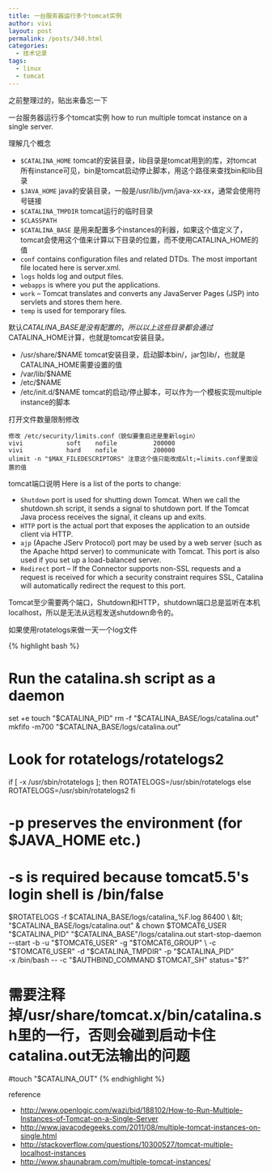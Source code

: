 ```yaml
---
title: 一台服务器运行多个tomcat实例
author: vivi
layout: post
permalink: /posts/340.html
categories:
  - 技术记录
tags:
  - linux
  - tomcat
---
```

之前整理过的，贴出来备忘一下

一台服务器运行多个tomcat实例
how to run multiple tomcat instance on a single server.

理解几个概念

- `$CATALINA_HOME` tomcat的安装目录，lib目录是tomcat用到的库，对tomcat所有instance可见，bin是tomcat启动停止脚本，用这个路径来查找bin和lib目录
- `$JAVA_HOME` java的安装目录，一般是/usr/lib/jvm/java-xx-xx，通常会使用符号链接
- `$CATALINA_TMPDIR` tomcat运行的临时目录
- `$CLASSPATH`
- `$CATALINA_BASE` 是用来配置多个instances的利器，如果这个值定义了，tomcat会使用这个值来计算以下目录的位置，而不使用CATALINA_HOME的值
- `conf` contains configuration files and related DTDs. The most important file located here is server.xml.
- `logs` holds log and output files.
- `webapps` is where you put the applications.
- `work` – Tomcat translates and converts any JavaServer Pages (JSP) into servlets and stores them here.
- `temp` is used for temporary files.

默认$CATALINA\_BASE是没有配置的，所以以上这些目录都会通过$CATALINA\_HOME计算，也就是tomcat安装目录。

- /usr/share/$NAME tomcat安装目录，启动脚本bin/，jar包lib/，也就是CATALINA_HOME需要设置的值
- /var/lib/$NAME
- /etc/$NAME
- /etc/init.d/$NAME tomcat的启动/停止脚本，可以作为一个模板实现multiple instance的脚本

打开文件数量限制修改

```
修改 /etc/security/limits.conf（貌似要重启还是重新login）
vivi            soft    nofile          200000
vivi            hard    nofile          200000
ulimit -n "$MAX_FILEDESCRIPTORS" 注意这个值只能改成&lt;=limits.conf里面设置的值
```

tomcat端口说明
Here is a list of the ports to change:

- `Shutdown` port is used for shutting down Tomcat. When we call the shutdown.sh script, it sends a signal to shutdown port. If the Tomcat Java process receives the signal, it cleans up and exits.
- `HTTP` port is the actual port that exposes the application to an outside client via HTTP.
- `ajp` (Apache JServ Protocol) port may be used by a web server (such as the Apache httpd server) to communicate with Tomcat. This port is also used if you set up a load-balanced server.
- `Redirect` port – If the Connector supports non-SSL requests and a request is received for which a security constraint requires SSL, Catalina will automatically redirect the request to this port.

Tomcat至少需要两个端口，Shutdown和HTTP，shutdown端口总是监听在本机localhost，所以是无法从远程发送shutdown命令的。

如果使用rotatelogs来做一天一个log文件

{% highlight bash %}
# Run the catalina.sh script as a daemon
set +e
touch "$CATALINA_PID"
rm -f "$CATALINA_BASE/logs/catalina.out"
mkfifo -m700 "$CATALINA_BASE/logs/catalina.out"
# Look for rotatelogs/rotatelogs2
if [ -x /usr/sbin/rotatelogs ]; then
          ROTATELOGS=/usr/sbin/rotatelogs
else
          ROTATELOGS=/usr/sbin/rotatelogs2
fi

# -p preserves the environment (for $JAVA_HOME etc.)
# -s is required because tomcat5.5's login shell is /bin/false
$ROTATELOGS -f $CATALINA_BASE/logs/catalina_%F.log 86400 \
                        &lt; "$CATALINA_BASE/logs/catalina.out" &
chown $TOMCAT6_USER "$CATALINA_PID" "$CATALINA_BASE"/logs/catalina.out
start-stop-daemon --start -b -u "$TOMCAT6_USER" -g "$TOMCAT6_GROUP" \
        -c "$TOMCAT6_USER" -d "$CATALINA_TMPDIR" -p "$CATALINA_PID" \
        -x /bin/bash -- -c "$AUTHBIND_COMMAND $TOMCAT_SH"
status="$?"
# 需要注释掉/usr/share/tomcat.x/bin/catalina.sh里的一行，否则会碰到启动卡住catalina.out无法输出的问题
#touch "$CATALINA_OUT"
{% endhighlight %}

reference

- <http://www.openlogic.com/wazi/bid/188102/How-to-Run-Multiple-Instances-of-Tomcat-on-a-Single-Server>
- <http://www.javacodegeeks.com/2011/08/multiple-tomcat-instances-on-single.html>
- <http://stackoverflow.com/questions/10300527/tomcat-multiple-localhost-instances>
- <http://www.shaunabram.com/multiple-tomcat-instances/>

